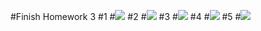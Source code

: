#Finish Homework 3
#1
#![](https://raw.githubusercontent.com/GithubBalance/HelloWorld/master/1.jpg)
#2
#![](https://raw.githubusercontent.com/GithubBalance/HelloWorld/master/2.jpg)
#3
#![](https://raw.githubusercontent.com/GithubBalance/HelloWorld/master/3.jpg)
#4
#![](https://raw.githubusercontent.com/GithubBalance/HelloWorld/master/4.jpg)
#5
#![](https://raw.githubusercontent.com/GithubBalance/HelloWorld/master/5.jpg)
